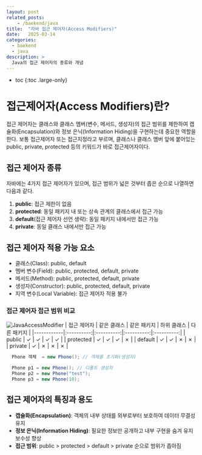 ```yaml
---
layout: post
related_posts:
    - /baekend/java
title:  "자바 접근 제어자(Access Modifiers)"
date:   2025-03-14
categories:
  - baekend
  - java
description: >
  Java의 접근 제어자의 종류와 개념
---
```

* toc
{:toc .large-only}

# 접근제어자(Access Modifiers)란?
접근 제어자는 클래스와 클래스 멤버(변수, 메서드, 생성자)의 접근 범위를 제한하여 캡슐화(Encapsulation)와 정보 은닉(Information Hiding)을 구현하는데 중요한 역할을 한다. 보통 접근제어자 또는 접근지정라고 부르며, 클래스나 클래스 멤버 앞에 붙어있는 public, private, protected 등의 키워드가 바로 접근제어자이다. 

## 접근 제어자 종류
자바에는 4가지 접근 제어자가 있으며, 접근 범위가 넓은 것부터 좁은 순으로 나열하면 다음과 같다.
1. **public**: 접근 제한이 없음
2. **protected**: 동일 패키지 내 또는 상속 관계의 클래스에서 접근 가능
3. **default**(접근 제어자 선언 생략): 동일 패키지 내에서만 접근 가능
4. **private**: 동일 클래스 내에서만 접근 가능

## 접근 제어자 적용 가능 요소
* 클래스(Class): public, default
* 멤버 변수(Field): public, protected, default, private
* 메서드(Method): public, protected, default, private
* 생성자(Constructor): public, protected, default, private
* 지역 변수(Local Variable): 접근 제어자 적용 불가

### 접근 제어자 접근 범위 비교
![JavaAccessModifier](https://github.com/user-attachments/assets/c9b507eb-1c83-4029-9f3a-fa6b4ddae2d7)
| 접근 제어자 | 같은 클래스 | 같은 패키지 | 하위 클래스 | 다른 패키지 |
|------------|:----------:|:----------:|:----------:|:----------:|
| public     | ✓          | ✓          | ✓          | ✓          |
| protected  | ✓          | ✓          | ✓          | ✗          |
| default    | ✓          | ✓          | ✗          | ✗          |
| private    | ✓          | ✗          | ✗          | ✗          |

```java
  Phone 객체  = new Phone(); // 객체를 초기화(생성자)

  Phone p1 = new Phone(); // 디폴트 생성자
  Phone p2 = new Phone("test");
  Phone p3 = new Phone(10);
```


## 접근 제어자의 특징과 용도
* **캡슐화(Encapsulation)**: 객체의 내부 상태를 외부로부터 보호하여 데이터 무결성 유지
* **정보 은닉(Information Hiding)**: 필요한 정보만 공개하고 내부 구현을 숨겨 유지보수성 향상
* **접근 범위**: public > protected > default > private 순으로 범위가 좁아짐

